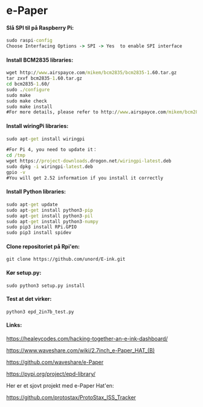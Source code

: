 # e-Paper  
#### Slå SPI til på Raspberry Pi:

```cmd
sudo raspi-config
Choose Interfacing Options -> SPI -> Yes  to enable SPI interface
```

#### Install BCM2835 libraries:

```cmd
wget http://www.airspayce.com/mikem/bcm2835/bcm2835-1.60.tar.gz
tar zxvf bcm2835-1.60.tar.gz 
cd bcm2835-1.60/
sudo ./configure
sudo make
sudo make check
sudo make install
#For more details, please refer to http://www.airspayce.com/mikem/bcm2835/
```

#### Install wiringPi libraries:

```cmd
sudo apt-get install wiringpi

#For Pi 4, you need to update it：
cd /tmp
wget https://project-downloads.drogon.net/wiringpi-latest.deb
sudo dpkg -i wiringpi-latest.deb
gpio -v
#You will get 2.52 information if you install it correctly
```

#### Install Python libraries:

```cmd
sudo apt-get update
sudo apt-get install python3-pip
sudo apt-get install python3-pil
sudo apt-get install python3-numpy
sudo pip3 install RPi.GPIO
sudo pip3 install spidev
```

#### Clone repositoriet på Rpi'en:

`git clone https://github.com/unord/E-ink.git`

#### Kør setup.py:

`sudo python3 setup.py install`

#### Test at det virker:

`python3 epd_2in7b_test.py`

#### Links:

https://healeycodes.com/hacking-together-an-e-ink-dashboard/

https://www.waveshare.com/wiki/2.7inch_e-Paper_HAT_(B)

https://github.com/waveshare/e-Paper

https://pypi.org/project/epd-library/

Her er et sjovt projekt med e-Paper Hat'en:

https://github.com/protostax/ProtoStax_ISS_Tracker



